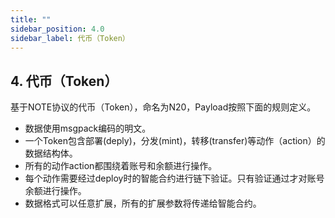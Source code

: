 ```yaml
---
title: ""
sidebar_position: 4.0
sidebar_label: 代币（Token）
---
```


## 4. 代币（Token）

基于NOTE协议的代币（Token），命名为N20，Payload按照下面的规则定义。

- 数据使用msgpack编码的明文。
- 一个Token包含部署(deply)，分发(mint)，转移(transfer)等动作（action）的数据结构体。
- 所有的动作action都围绕着账号和余额进行操作。
- 每个动作需要经过deploy时的智能合约进行链下验证。只有验证通过才对账号余额进行操作。
- 数据格式可以任意扩展，所有的扩展参数将传递给智能合约。
